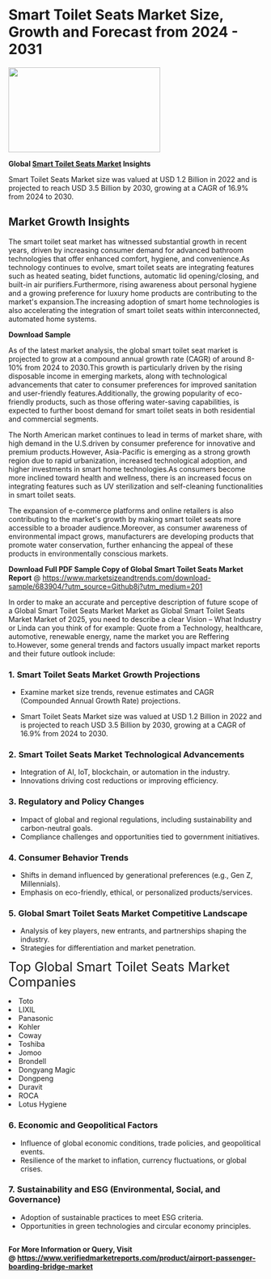 <H1>Smart Toilet Seats Market Size, Growth and Forecast from 2024 - 2031</H1><img class="aligncenter size-medium wp-image-584254" src="https://thirdeyenews.in/wp-content/uploads/2024/09/Global-Market-Research-300x168.jpeg" alt="" width="300" height="168" /><p><strong>Global&nbsp;<a href="https://www.marketsizeandtrends.com/download-sample/683904/?utm_source=Github8j?utm_medium=201">Smart Toilet Seats Market</a> Insights</strong></p><p>Smart Toilet Seats Market size was valued at USD 1.2 Billion in 2022 and is projected to reach USD 3.5 Billion by 2030, growing at a CAGR of 16.9% from 2024 to 2030.</p><p><h2>Market Growth Insights</h2> <p>The smart toilet seat market has witnessed substantial growth in recent years, driven by increasing consumer demand for advanced bathroom technologies that offer enhanced comfort, hygiene, and convenience.As technology continues to evolve, smart toilet seats are integrating features such as heated seating, bidet functions, automatic lid opening/closing, and built-in air purifiers.Furthermore, rising awareness about personal hygiene and a growing preference for luxury home products are contributing to the market's expansion.The increasing adoption of smart home technologies is also accelerating the integration of smart toilet seats within interconnected, automated home systems.</p> <p><strong>Download Sample</strong></p> <p>As of the latest market analysis, the global smart toilet seat market is projected to grow at a compound annual growth rate (CAGR) of around 8-10% from 2024 to 2030.This growth is particularly driven by the rising disposable income in emerging markets, along with technological advancements that cater to consumer preferences for improved sanitation and user-friendly features.Additionally, the growing popularity of eco-friendly products, such as those offering water-saving capabilities, is expected to further boost demand for smart toilet seats in both residential and commercial segments.</p> <p>The North American market continues to lead in terms of market share, with high demand in the U.S.driven by consumer preference for innovative and premium products.However, Asia-Pacific is emerging as a strong growth region due to rapid urbanization, increased technological adoption, and higher investments in smart home technologies.As consumers become more inclined toward health and wellness, there is an increased focus on integrating features such as UV sterilization and self-cleaning functionalities in smart toilet seats.</p> <p>The expansion of e-commerce platforms and online retailers is also contributing to the market's growth by making smart toilet seats more accessible to a broader audience.Moreover, as consumer awareness of environmental impact grows, manufacturers are developing products that promote water conservation, further enhancing the appeal of these products in environmentally conscious markets.</p> <p><span class=""><strong>Download Full PDF Sample Copy of Global Smart Toilet Seats Market Report</strong> @ <a href="https://www.marketsizeandtrends.com/download-sample/683904/?utm_source=Github8j?utm_medium=201" target="_blank">https://www.marketsizeandtrends.com/download-sample/683904/?utm_source=Github8j?utm_medium=201</a></span></p><p>In order to make an accurate and perceptive description of future scope of a Global&nbsp;Smart Toilet Seats Market Market as Global&nbsp;Smart Toilet Seats Market Market of 2025, you need to describe a clear Vision &ndash; What Industry or Linda can you think of for example: Quote from a Technology, healthcare, automotive, renewable energy, name the market you are Reffering to.However, some general trends and factors usually impact market reports and their future outlook include:</p><h3>1.&nbsp;<strong>Smart Toilet Seats Market Growth Projections</strong></h3><ul><li>Examine market size trends, revenue estimates and CAGR (Compounded Annual Growth Rate) projections.</li><li><p>Smart Toilet Seats Market size was valued at USD 1.2 Billion in 2022 and is projected to reach USD 3.5 Billion by 2030, growing at a CAGR of 16.9% from 2024 to 2030.</p></li></ul><h3>2.&nbsp;<strong>Smart Toilet Seats Market Technological Advancements</strong></h3><ul><li>Integration of AI, IoT, blockchain, or automation in the industry.</li><li>Innovations driving cost reductions or improving efficiency.</li></ul><h3>3.&nbsp;<strong>Regulatory and Policy Changes</strong></h3><ul><li>Impact of global and regional regulations, including sustainability and carbon-neutral goals.</li><li>Compliance challenges and opportunities tied to government initiatives.</li></ul><h3>4.&nbsp;<strong>Consumer Behavior Trends</strong></h3><ul><li>Shifts in demand influenced by generational preferences (e.g., Gen Z, Millennials).</li><li>Emphasis on eco-friendly, ethical, or personalized products/services.</li></ul><h3>5.&nbsp;<strong>Global Smart Toilet Seats Market Competitive Landscape</strong></h3><ul><li>Analysis of key players, new entrants, and partnerships shaping the industry.</li><li>Strategies for differentiation and market penetration.</li></ul><p data-pm-slice="1 1 []"><span style="color: inherit; font-family: inherit; font-size: 25px;">Top Global Smart Toilet Seats Market Companies</span></p><div class="" data-test-id=""><p><li>Toto</li><li> LIXIL</li><li> Panasonic</li><li> Kohler</li><li> Coway</li><li> Toshiba</li><li> Jomoo</li><li> Brondell</li><li> Dongyang Magic</li><li> Dongpeng</li><li> Duravit</li><li> ROCA</li><li> Lotus Hygiene</li></p></div><h3>6.&nbsp;<strong>Economic and Geopolitical Factors</strong></h3><ul><li>Influence of global economic conditions, trade policies, and geopolitical events.</li><li>Resilience of the market to inflation, currency fluctuations, or global crises.</li></ul><h3>7.&nbsp;<strong>Sustainability and ESG (Environmental, Social, and Governance)</strong></h3><ul><li>Adoption of sustainable practices to meet ESG criteria.</li><li>Opportunities in green technologies and circular economy principles.</li></ul><h2><strong style="font-size: 14px;">For More Information or Query, Visit @&nbsp;</strong><a style="background-color: #ffffff; font-size: 14px;" href="https://www.marketsizeandtrends.com/report/smart-toilet-seats-market/" target="_blank">https://www.verifiedmarketreports.com/product/airport-passenger-boarding-bridge-market</a></h2>